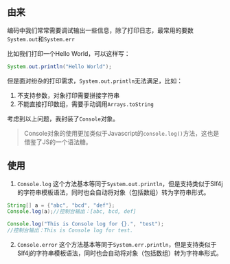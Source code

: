 ## 由来

编码中我们常常需要调试输出一些信息，除了打印日志，最常用的要数`System.out`和`System.err`

比如我们打印一个Hello World，可以这样写：

```java
System.out.println("Hello World");
```

但是面对纷杂的打印需求，`System.out.println`无法满足，比如：
1. 不支持参数，对象打印需要拼接字符串
2. 不能直接打印数组，需要手动调用`Arrays.toString`

考虑到以上问题，我封装了`Console`对象。

> Console对象的使用更加类似于Javascript的`console.log()`方法，这也是借鉴了JS的一个语法糖。

## 使用

1. `Console.log` 这个方法基本等同于`System.out.println`，但是支持类似于Slf4j的字符串模板语法，同时也会自动将对象（包括数组）转为字符串形式。

```java
String[] a = {"abc", "bcd", "def"};
Console.log(a);//控制台输出：[abc, bcd, def]
```

```java
Console.log("This is Console log for {}.", "test");
//控制台输出：This is Console log for test.
```

2. `Console.error` 这个方法基本等同于`System.err.println`，但是支持类似于Slf4j的字符串模板语法，同时也会自动将对象（包括数组）转为字符串形式。